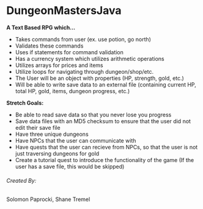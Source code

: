 # DungeonMastersJava

**A Text Based RPG which...**

+ Takes commands from user (ex. use potion, go north)
+ Validates these commands
+ Uses if statements for command validation
+ Has a currency system which utilizes arithmetic operations
+ Utilizes arrays for prices and items
+ Utilize loops for navigating through dungeon/shop/etc.
+ The User will be an object with properties (HP, strength, gold, etc.)
+ Will be able to write save data to an external file (containing current HP, total HP, gold, items, dungeon progress, etc.)

**Stretch Goals:**

+ Be able to read save data so that you never lose you progress
+ Save data files with an MD5 checksum to ensure that the user did not edit their save file
+ Have three unique dungeons
+ Have NPCs that the user can communicate with
+ Have quests that the user can recieve from NPCs, so that the user is not just traversing dungeons for gold
+ Create a tutorial quest to introduce the functionality of the game (If the user has a save file, this would be skipped)

###### Created By: 

Solomon Paprocki, Shane Tremel
